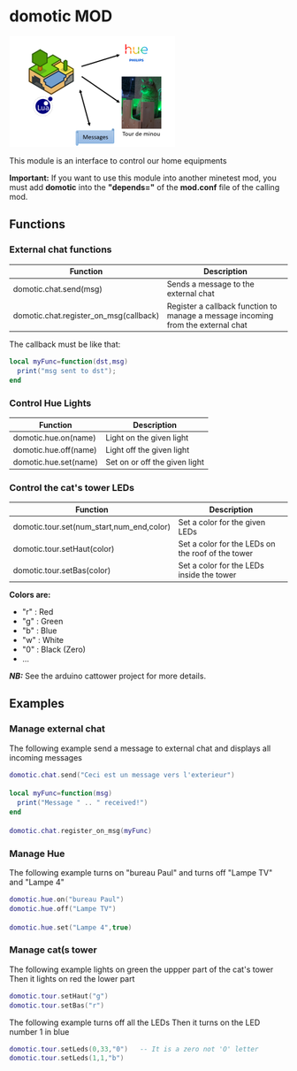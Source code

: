 # domotic MOD

![GitHub Logo](screenshot.png)

This module is an interface to control our home equipments

**Important:** If you want to use this module into another minetest mod, you must add **domotic** into the **"depends="** of the **mod.conf** file of the calling mod.

## Functions

### External chat functions
Function | Description
-- | --
domotic.chat.send(msg)|Sends a message to the external chat
domotic.chat.register_on_msg(callback)|Register a callback function to manage a message incoming from the external chat

The callback must be like that:
```lua
local myFunc=function(dst,msg)
  print("msg sent to dst");
end
```

### Control Hue Lights
Function | Description
-- | --
domotic.hue.on(name)|Light on the given light
domotic.hue.off(name)|Light off the given light
domotic.hue.set(name)|Set on or off the given light

### Control the cat's tower LEDs
Function | Description
-- | --
domotic.tour.set(num_start,num_end,color)|Set a color for the given LEDs
domotic.tour.setHaut(color)|Set a color for the LEDs on the roof of the tower
domotic.tour.setBas(color)|Set a color for the LEDs inside the tower

**Colors are:**
- "r" : Red
- "g" : Green
- "b" : Blue
- "w" : White
- "0" : Black (Zero)
- ...

***NB:*** See the arduino cattower project for more details. 

## Examples

### Manage external chat

The following example send a message to external chat and displays all incoming messages

```lua
domotic.chat.send("Ceci est un message vers l'exterieur")

local myFunc=function(msg)
  print("Message " .. " received!")
end

domotic.chat.register_on_msg(myFunc)
```

### Manage Hue

The following example turns on "bureau Paul" and turns off "Lampe TV" and "Lampe 4"

```lua
domotic.hue.on("bureau Paul")
domotic.hue.off("Lampe TV")

domotic.hue.set("Lampe 4",true)
```

### Manage cat(s tower

The following example lights on green the uppper part of the cat's tower
Then it lights on red the lower part

```lua
domotic.tour.setHaut("g")
domotic.tour.setBas("r")
```

The following example turns off all the LEDs
Then it turns on the LED number 1 in blue

```lua
domotic.tour.setLeds(0,33,"0")   -- It is a zero not 'O' letter
domotic.tour.setLeds(1,1,"b")
```
